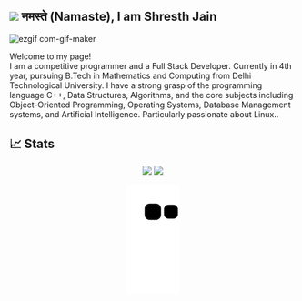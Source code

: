 ## <img src="https://emojis.slackmojis.com/emojis/images/1531849430/4246/blob-sunglasses.gif?1531849430" width="30"/> नमस्ते (Namaste), I am Shresth Jain

<!-- <h1><img src="https://emojis.slackmojis.com/emojis/images/1531849430/4246/blob-sunglasses.gif?1531849430" width="30"/> Hey! Nice to see you.</h1> -->
<!-- <img src="https://user-images.githubusercontent.com/62640364/198111743-be65d92b-1f70-4e05-8b1e-9743818e1682.gif" height="250" width="500"/> -->

![ezgif com-gif-maker](https://user-images.githubusercontent.com/62640364/198115534-98a0382a-fbff-4f39-9a86-850986799691.gif)

<!--
How to make this gif ?

I made my with https://codesandbox.io/s/github-profile-2ijk7
Then i recorded my screen to mp4 using OBS Studio and edited and redered to GIF using KdenLive and croped it using https://ezgif.com/in Windows 11.
-->

<p>Welcome to my page! 
<br>
I am a competitive programmer and a Full Stack Developer. Currently in 4th year, pursuing B.Tech in Mathematics and Computing from Delhi Technological University. I have a strong grasp of the programming language C++, Data Structures, Algorithms, and the core subjects including Object-Oriented Programming, Operating Systems, Database Management systems, and Artificial Intelligence. Particularly passionate about Linux.</b>.
  
 
## 📈 Stats
<p align="center">
	
  <img width="48%" src="https://github-readme-stats.vercel.app/api?username=Shresth-Jain&show_icons=true&count_private=true&theme=tokyonight" />
  <img width="48%" src="https://github-readme-streak-stats.herokuapp.com/?user=Shresth-Jain&theme=tokyonight" />
</p>

<p align="center">
  <img src="https://github.com/Shresth-Jain/Shresth-Jain/raw/output/github-contribution-grid-snake.svg" alt="snake"></center>
</p>

<!--
**Shresth-Jain/Shresth-Jain** is a ✨ _special_ ✨ repository because its `README.md` (this file) appears on your GitHub profile.

Here are some ideas to get you started:

- 🔭 I’m currently working on ...
- 🌱 I’m currently learning ...
- 👯 I’m looking to collaborate on ...
- 🤔 I’m looking for help with ...
- 💬 Ask me about ...
- 📫 How to reach me: ...
- 😄 Pronouns: ...
- ⚡ Fun fact: ...
-->
